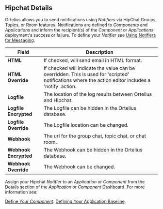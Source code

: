 ## Hipchat Details

Ortelius allows you to send notifications using _Notifiers_ via HipChat Groups, Topics, or Room features. Notifications are defined to _Components_ and _Applications_ and inform the recipient(s) of the _Component_ or _Applications_ deployment's success or failure. To define your _Notifier_ see [Using Notifiers for Messaging](/guides/userguide/customizations/2-define-notifiers/).

| Field | Description |
| --- | --- |
|**HTML**| If checked, will send email in HTML format.|
|**HTML Override** |If checked will indicate the value can be overridden. This is used for 'scripted' notifications where the action editor includes a 'notify' action. |
|**Logfile**| The location of the log results between Ortelius and Hipchat.|
|**Logfile Encrypted**| The Logfile can be hidden in the Ortelius database. |
|**Logfile Override**| The Logfile location can be changed. |
|**Webhook** |The url for the group chat, topic chat, or chat room.|
|**Webhook Encrypted**| The Webhook can be hidden in the Ortelius database. |
|**Webhook Override**| The Webhook can be changed. |

Assign your Hipchat _Notifier_ to an _Application_ or _Component_ from the Details section of the _Application_ or _Component_ Dashboard. For more information see:

[Define Your _Component_](/guides/userguide/publishing-components/2-define-components/).
[Defining Your Application Baseline](/guides/userguide/packaging-applications/2-defining-applications/).
